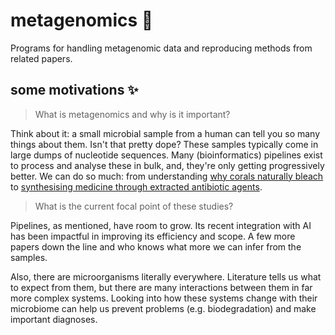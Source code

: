 # metagenomics 🧬
Programs for handling metagenomic data and reproducing methods from related papers.

## some motivations ✨
> What is metagenomics and why is it important?

Think about it: a small microbial sample from a human can tell you so many things about them. Isn't that pretty dope? These samples typically come in large dumps of nucleotide sequences. Many (bioinformatics) pipelines exist to process and analyse these in bulk, and, they're only getting progressively better. We can do so much: from understanding [why corals naturally bleach](https://sfamjournals.onlinelibrary.wiley.com/doi/full/10.1111/j.1758-2229.2010.00234.x) to [synthesising medicine through extracted antibiotic agents](https://www.scielo.br/j/bjm/a/DNd6nKWKNrT9CFtTLYr3Nwr/?lang=en&format=html).

> What is the current focal point of these studies?

Pipelines, as mentioned, have room to grow. Its recent integration with AI has been impactful in improving its efficiency and scope. A few more papers down the line and who knows what more we can infer from the samples.

Also, there are microorganisms literally everywhere. Literature tells us what to expect from them, but there are many interactions between them in far more complex systems. Looking into how these systems change with their microbiome can help us prevent problems (e.g. biodegradation) and make important diagnoses.
